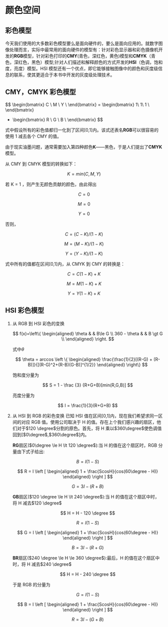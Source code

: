 # 颜色空间

## 彩色模型

今天我们使用的大多数彩色模型要么是面向硬件的，要么是面向应用的。就数字图像处理而言，实际中最常用的面向硬件的模型有：针对彩色显示器和彩色摄像机开发的**RGB**模型，针对彩色打印的**CMY**(青色，深红色，黄色)模型和**CMYK**（青色，深红色，黑色）模型;针对人们描述和解释颜色的方式开发的**HSI**（色调，饱和度，亮度）模型。HSI 模型还有一个优点，即它能够接触图像中的颜色和灰度级信息的联系，使其更适合于本书中开发的灰度级处理技术。

## CMY，CMYK 彩色模型

$$
  \begin{bmatrix}
    C \\
    M \\
    Y \\
  \end{bmatrix}
  = \begin{bmatrix}
  1\\
  1\\
  1 \\
  \end{bmatrix}

  - \begin{bmatrix}
  R \\
  G \\
  B \\
  \end{bmatrix}
$$

式中假设所有的彩色值都归一化到了区间[0,1]内。该式还表名**RGB**可以很容易的使用 1 减去各个 CMY 的值。

由于现实油墨问题，通常需要加入第四种颜色**K**——黑色，于是人们提出了**CMYK**模型。

从 CMY 到 CMYK 模型的转换如下：

$$
  K = min(C,M,Y)
$$

若 K = 1 ，则产生无颜色贡献的颜色，由此得出

$$
  C = 0
$$

$$
M = 0
$$

$$
Y = 0
$$

否则，

$$
  C = (C-K) / (1-K)
$$

$$
  M = (M-K)/(1-K)
$$

$$
  Y = (Y-K)/(1-K)
$$

式中所有的值都在区间[0,1]内，从 CMYK 到 CMY 的转换是：

$$
  C = C(1-K) + K
$$

$$
M = M(1-K) + K
$$

$$
Y = Y(1-K) + K
$$

## HSI 彩色模型

1. 从 RGB 到 HSI 彩色的变换

   $$
   f(x)=\left\{
   \begin{aligned}
    \theta &   & B\le G \\
   360 - \theta &  & B \gt G \\
   \end{aligned}
   \right.
   $$

   式中$\theta$

   $$
    \theta = arccos \left
    \{
      \begin{aligned}
      \frac{\frac{1}{2}[(R-G) + (R-B)]}{[(R-G)^2+(R-B)(G-B)]^{1/2}}
     \end{aligned}
    \right\}
   $$

   饱和度分量为

   $$
    S = 1 - \frac {3} {R+G+B}[min(R,G,B)]
   $$

   亮度分量为

   $$
    I = \frac{1}{3}(R+G+B)
   $$

2. 从 HSI 到 RGB 的彩色变换
   已知 HSI 值在区间[0,1]内，现在我们希望求同一区间的对应 RGB 值。使用公司取决于 H 的值。存在上个我们感兴趣的扇区，他们对于$120 \degree$分割的原色。首先，将 H 乘以$360\degree$使色调值回到[$0\degree$,$360\degree$]内。

   **RG**扇区($0\degree \le H \lt 120 \degree$):当 H 的值在这个扇区时，RGB 分量由下式子给出:

   $$
    B = I(1 - S)
   $$

   $$
    R = I \left [
        \begin{aligned}
         1 + \frac{ScosH}{cos(60\degree - H)}
        \end{aligned}
      \right ]
   $$

   $$
    G = 3I - (R + B)
   $$

   **GB**扇区($120 \degree \le H \lt 240 \degree$):当 H 的值在这个扇区中时，将 H 减去$120 \degree$

   $$
    H = H - 120 \degree
   $$

   $$
    R = I(1 - S)
   $$

   $$
    G = I \left [
        \begin{aligned}
         1 + \frac{ScosH}{cos(60\degree - H)}
        \end{aligned}
      \right ]
   $$

   $$
    B = 3I - (R + G)
   $$

   **BR**扇区($240 \degree \le H \le 360 \degree$):最后，H 的值在这个扇区中时，将 H 减去$240 \degree$

   $$
    H = H - 240 \degree
   $$

   于是 RGB 的分量为

   $$
    G = I(1-S)
   $$

   $$
    B = I \left [
        \begin{aligned}
         1 + \frac{ScosH}{cos(60\degree - H)}
        \end{aligned}
      \right ]
   $$

   $$
   R = 3I - (G + B)
   $$
